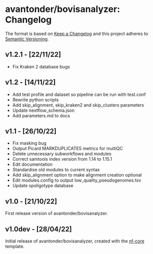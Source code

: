 # avantonder/bovisanalyzer: Changelog

The format is based on [Keep a Changelog](https://keepachangelog.com/en/1.0.0/)
and this project adheres to [Semantic Versioning](https://semver.org/spec/v2.0.0.html).

## v1.2.1 - [22/11/22]

- Fix Kraken 2 database bugs

## v1.2 - [14/11/22]

- Add test profile and dataset so pipeline can be run with test.conf
- Rewrite python scripts
- Add skip_alignment, skip_kraken2 and skip_clusters parameters
- Update nextflow_schema.json
- Add parameters.md to docs

## v1.1 - [26/10/22]

- Fix masking bug
- Output Picard MARKDUPLICATES metrics for multiQC
- Delete unnecessary subworkflows and modules
- Correct samtools index version from 1.14 to 1.15.1
- Edit documentation
- Standardise old modules to current syntax
- Add skip_alignment option to make alignment creation optional
- Edit modules.config to output low_quality_pseudogenomes.tsv
- Update spoligotype database

## v1.0 - [21/10/22]

First release version of avantonder/bovisanalyzer.

## v1.0dev - [28/04/22]

Initial release of avantonder/bovisanalyzer, created with the [nf-core](https://nf-co.re/) template.

